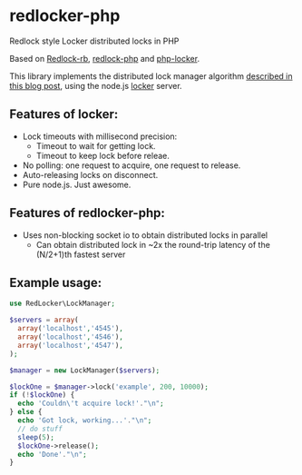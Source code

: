 redlocker-php
=============

Redlock style Locker distributed locks in PHP

Based on [Redlock-rb](https://github.com/antirez/redlock-rb), [redlock-php](https://github.com/ronnylt/redlock-php) and [php-locker](https://github.com/bobrik/php-locker).

This library implements the distributed lock manager algorithm [described in this blog post](http://antirez.com/news/77), using the node.js [locker](https://github.com/bobrik/locker) server.

## Features of locker:

* Lock timeouts with millisecond precision:
    * Timeout to wait for getting lock.
    * Timeout to keep lock before releae.
* No polling: one request to acquire, one request to release.
* Auto-releasing locks on disconnect.
* Pure node.js. Just awesome.

## Features of redlocker-php:

* Uses non-blocking socket io to obtain distributed locks in parallel
  * Can obtain distributed lock in ~2x the round-trip latency of the (N/2+1)th fastest server

## Example usage:

```php
use RedLocker\LockManager;

$servers = array(
  array('localhost','4545'),
  array('localhost','4546'),
  array('localhost','4547'),
);

$manager = new LockManager($servers);

$lockOne = $manager->lock('example', 200, 10000);
if (!$lockOne) {
  echo 'Couldn\'t acquire lock!'."\n";
} else {
  echo 'Got lock, working...'."\n";
  // do stuff
  sleep(5);
  $lockOne->release();
  echo 'Done'."\n";
}
```
